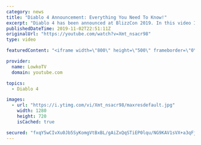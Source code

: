 ```yaml
---
category: news
title: "Diablo 4 Announcement: Everything You Need To Know!"
excerpt: "Diablo 4 has been announced at BlizzCon 2019. In this video I go over everything you need to know about this upcoming Blizzard Entertainment game."
publishedDateTime: 2019-11-02T22:51:11Z
originalUrl: "https://youtube.com/watch?v=Xmt_nsacr98"
type: video

featuredContent: "<iframe width=\"800\" height=\"500\" frameborder=\"0\" src=\"https://www.youtube.com/embed/Xmt_nsacr98\" allow=\"accelerometer; autoplay; encrypted-media; gyroscope; picture-in-picture\" allowfullscreen></iframe>"

provider:
  name: LowkoTV
  domain: youtube.com

topics:
  - Diablo 4

images:
  - url: "https://i.ytimg.com/vi/Xmt_nsacr98/maxresdefault.jpg"
    width: 1280
    height: 720
    isCached: true

secured: "fxqY5wCIvXu0Jb5SyKomgVtBxBL/gAiZxQqSTiEP0lqu/NG9KAV1sVX+a3qFj84eOKsT4Fo4BuxiUto4OiDK0jd76lXxQV3ChMAczq2oU4a+18rsCnlhQz4VfdV4dPZdeHvIW4T/CjYQnpL01IcM20Z9d1qOwbC6+VpgnXRgwVZ0/LQ0Fa7Vt8umfan7YRV8FNkOknzsVrUszZ6HhICSo0VvxiZETag0KNRuTiyomOWs7NebZbShYZxCQyyYsVLXP+EYAEmHNvnkaBjHeQh3cbLx/eirJSBuxu2kaUEh4MlLgGs8G4vY8u/DGI4US6ePSSbnE7iMqr/V0mxCHJ6vUkqDmwaBbxvdSu+R6RBmYo5ou+/obZ93RhqWJpCTnoH+QkYTrlaVrIO6WvtS36MInM9UidUPljbd7yMqlVKR6QZ8D9JVUj4SM0Z1BrMZ8WRw;35kvNfW9AkLWMCBkz9SusA=="
---
```


